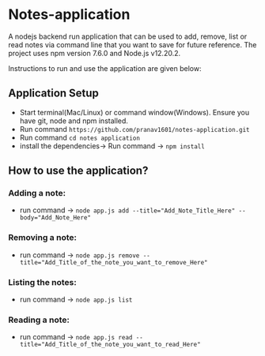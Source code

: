 # Notes-application

A nodejs backend run application that can be used to add, remove, list or read notes via command line that you want to save for future reference.
The project uses npm version 7.6.0 and Node.js v12.20.2.

Instructions to run and use the application are given below:

## Application Setup

* Start terminal(Mac/Linux) or command window(Windows). Ensure you have git, node and npm installed.
* Run command `https://github.com/pranav1601/notes-application.git`
* Run command `cd notes application`
* install the dependencies-> Run command -> `npm install`

## How to use the application?
### Adding a note:
* run command -> `node app.js add --title="Add_Note_Title_Here" --body="Add_Note_Here"`

### Removing a note:
* run command -> `node app.js remove --title="Add_Title_of_the_note_you_want_to_remove_Here"`

### Listing the notes:
* run command -> `node app.js list`

### Reading a note:
* run command -> `node app.js read --title="Add_Title_of_the_note_you_want_to_read_Here"`